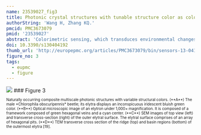 ```yaml
---
name: 23539027_fig3
title: Photonic crystal structures with tunable structure color as colorimetric sensors.
authorString: 'Wang H, Zhang KQ.'
pmcid: PMC3673079
pmid: '23539027'
abstract: 'Colorimetric sensing, which transduces environmental changes into visible color changes, provides a simple yet powerful detection mechanism that is well-suited to the development of low-cost and low-power sensors. A new approach in colorimetric sensing exploits the structural color of photonic crystals (PCs) to create environmentally-influenced color-changeable materials. PCs are composed of periodic dielectrics or metallo-dielectric nanostructures that affect the propagation of electromagnetic waves (EM) by defining the allowed and forbidden photonic bands. Simultaneously, an amazing variety of naturally occurring biological systems exhibit iridescent color due to the presence of PC structures throughout multi-dimensional space. In particular, some kinds of the structural colors in living organisms can be reversibly changed in reaction to external stimuli. Based on the lessons learned from natural photonic structures, some specific examples of PCs-based colorimetric sensors are presented in detail to demonstrate their unprecedented potential in practical applications, such as the detections of temperature, pH, ionic species, solvents, vapor, humidity, pressure and biomolecules. The combination of the nanofabrication technique, useful design methodologies inspired by biological systems and colorimetric sensing will lead to substantial developments in low-cost, miniaturized and widely deployable optical sensors.'
doi: 10.3390/s130404192
thumb_url: 'http://europepmc.org/articles/PMC3673079/bin/sensors-13-04192f3.gif'
figure_no: 3
tags:
  - eupmc
  - figure
---
```

<img src='http://europepmc.org/articles/PMC3673079/bin/sensors-13-04192f3.jpg' style='max-height: 300px'>
### Figure 3
<p style='font-size: 10px;'>Naturally occurring composite multiscale photonic structures with variable structural colors. (**A**) The male *Chlorophila obscuripennis* beetle; its elytra displays an inconspicuous iridescent bluish green color. (**B**) Optical microscopic image of an elytron under 1,000× magnification. It is composed of a framework composed of green hexagonal veins and a cyan center. (**C**) SEM images of top view (left) and transverse cross-section (right) of the outer elytral surface. The elytral surface comprises of an array of hexagonal pits. (**D**) TEM transverse cross section of the ridge (top) and basin regions (bottom) of the outermost elytra [<xref ref-type="bibr" rid="b19-sensors-13-04192">19</xref>].</p>
